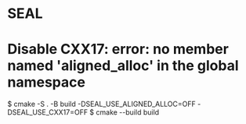 SEAL
======
# Disable CXX17: error: no member named 'aligned_alloc' in the global namespace
$ cmake -S . -B build -DSEAL_USE_ALIGNED_ALLOC=OFF -DSEAL_USE_CXX17=OFF
$ cmake --build build
